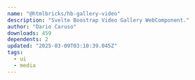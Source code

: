 ```yaml
---
name: "@htmlbricks/hb-gallery-video"
description: "Svelte Boostrap Video Gallery WebComponent."
author: "Dario Caruso"
downloads: 459
dependents: 2
updated: "2025-03-09T03:10:39.045Z"
tags: 
  - ui
  - media
---
```

